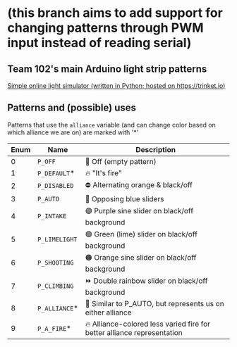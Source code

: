 # (this branch aims to add support for changing patterns through PWM input instead of reading serial)
## Team 102's main Arduino light strip patterns
[Simple online light simulator (written in Python; hosted on https://trinket.io)](https://trinket.io/python/502dfc496f?runOption=run&showInstructions=true)

## Patterns and (possible) uses
Patterns that use the `alliance` variable (and can change color based on which alliance we are on) are marked with '*'

| Enum | Name | Description |
| ---- | ---- | ----------- |
| 0 | `P_OFF` | 🚫 Off (empty pattern) |
| 1 | `P_DEFAULT`* | 🔥 "It's fire" |
| 2 | `P_DISABLED` | ⛔ Alternating orange & black/off |
| 3 | `P_AUTO` | 🔁 Opposing blue sliders |
| 4 | `P_INTAKE` | 🟣 Purple sine slider on black/off background |
| 5 | `P_LIMELIGHT` | 🟢 Green (lime) slider on black/off background |
| 6 | `P_SHOOTING` | 🟠 Orange sine slider on black/off background |
| 7 | `P_CLIMBING` | ⏩ Double rainbow slider on black/off background |
| 8 | `P_ALLIANCE`* | 🚩 Similar to P_AUTO, but represents us on either alliance |
| 9 | `P_A_FIRE`* | 🔥 Alliance-colored less varied fire for better alliance representation |